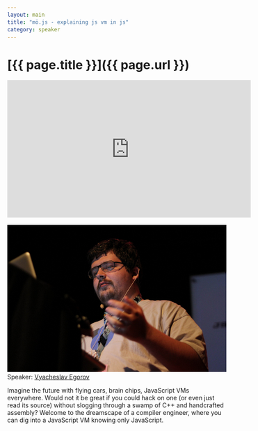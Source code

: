 ```yaml
---
layout: main
title: "mö.js - explaining js vm in js"
category: speaker
---
```


# [{{ page.title }}]({{ page.url }})

<iframe width="560" height="315" src="http://www.youtube.com/embed/y8hVeKMD_oM" frameborder="0" allowfullscreen="true"></iframe>


<a href="http://blog.mrale.ph"><img src="/images/vyacheslav-egorov.jpeg" class="speaker" alt="Vyacheslav Egorov"></a>
Speaker: <a href="http://blog.mrale.ph">Vyacheslav Egorov</a>

Imagine the future with flying cars, brain chips, JavaScript VMs everywhere. Would not it be great if you could hack on one (or even just read its source) without slogging through a swamp of C++ and handcrafted assembly? Welcome to the dreamscape of a compiler engineer, where you can dig into a JavaScript VM knowing only JavaScript.
